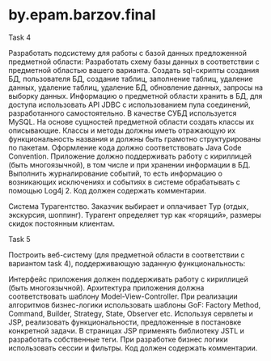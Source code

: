 # by.epam.barzov.final

Task 4

Разработать подсистему для работы с базой данных предложенной предметной области:
Разработать схему базы данных в соответствии с предметной областью вашего варианта. Создать sql-скрипты создания БД, пользователя БД, создание таблиц, заполнение таблиц, удаление данных, удаление таблиц, удаление БД, обновление данных, запросы на выборку данных.
Информацию о предметной области хранить в БД, для доступа использовать API JDBC с использованием пула соединений, разработанного самостоятельно. В качестве СУБД используется MySQL.
На основе сущностей предметной области создать классы их описывающие.
Классы и методы должны иметь отражающую их функциональность названия и должны быть грамотно структурированы по пакетам.
Оформление кода должно соответствовать Java Code Convention.
Приложение должно поддерживать работу с кириллицей (быть многоязычной), в том числе и при хранении информации в БД.
Выполнить журналирование событий, то есть информацию о возникающих исключениях и событиях в системе обрабатывать с помощью Log4j 2.
Код должен содержать комментарии.

Система Турагентство. Заказчик выбирает и оплачивает Тур (отдых, экскурсия, шоппинг). Турагент определяет тур как «горящий», 
размеры скидок постоянным клиентам.

Task 5

Построить веб-систему (для предметной области в соответствии с вариантом task 4), поддерживающую заданную функциональность:

Интерфейс приложения должен поддерживать работу с кириллицей (быть многоязычной).
Архитектура приложения должна соответствовать шаблону Model-View-Controller.
При реализации алгоритмов бизнес-логики использовать шаблоны GoF: Factory Method, Command, Builder, Strategy, State, Observer etc.
Используя сервлеты и JSP, реализовать функциональности, предложенные в постановке конкретной задачи.
В страницах JSP применять библиотеку JSTL и разработать собственные теги.
При разработке бизнес логики использовать сессии и фильтры.
Код должен содержать комментарии.

